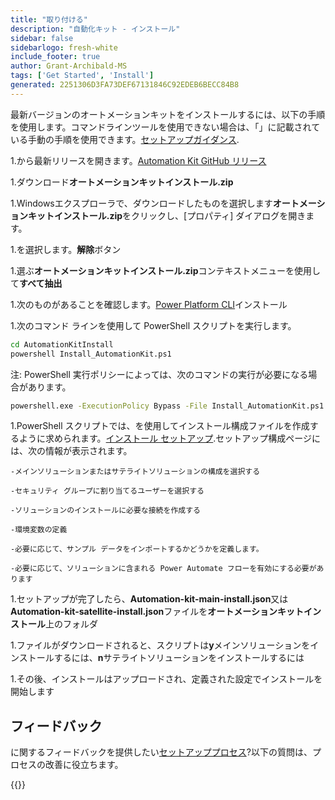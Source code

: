 ```yaml
---
title: "取り付ける"
description: "自動化キット - インストール"
sidebar: false
sidebarlogo: fresh-white
include_footer: true
author: Grant-Archibald-MS
tags: ['Get Started', 'Install']
generated: 2251306D3FA73DEF67131846C92EDEB6BECC84B8
---
```


最新バージョンのオートメーションキットをインストールするには、以下の手順を使用します。コマンドラインツールを使用できない場合は、「」に記載されている手動の手順を使用できます。[セットアップガイダンス](https://learn.microsoft.com/power-automate/guidance/automation-kit/setup/prerequisites).

1.から最新リリースを開きます。<a href="https://github.com/microsoft/powercat-automation-kit/releases" target="_blank">Automation Kit GitHub リリース</a>

1.ダウンロード**オートメーションキットインストール.zip**

1.Windowsエクスプローラで、ダウンロードしたものを選択します**オートメーションキットインストール.zip**をクリックし、[プロパティ] ダイアログを開きます。

1.を選択します。**解除**ボタン

1.選ぶ**オートメーションキットインストール.zip**コンテキストメニューを使用して**すべて抽出**

1.次のものがあることを確認します。<a href="https://learn.microsoft.com/en-us/power-platform/developer/cli/introduction" target="_blank">Power Platform CLI</a>インストール

1.次のコマンド ラインを使用して PowerShell スクリプトを実行します。

```cmd
cd AutomationKitInstall
powershell Install_AutomationKit.ps1
```

注: PowerShell 実行ポリシーによっては、次のコマンドの実行が必要になる場合があります。

```cmd
powershell.exe -ExecutionPolicy Bypass -File Install_AutomationKit.ps1
```

1.PowerShell スクリプトでは、を使用してインストール構成ファイルを作成するように求められます。[インストール セットアップ](/ja/get-started/setup).セットアップ構成ページには、次の情報が表示されます。

    -メインソリューションまたはサテライトソリューションの構成を選択する
   
    -セキュリティ グループに割り当てるユーザーを選択する
   
    -ソリューションのインストールに必要な接続を作成する
    
    -環境変数の定義
    
    -必要に応じて、サンプル データをインポートするかどうかを定義します。
    
    -必要に応じて、ソリューションに含まれる Power Automate フローを有効にする必要があります

1.セットアップが完了したら、**Automation-kit-main-install.json**又は**Automation-kit-satellite-install.json**ファイルを**オートメーションキットインストール**上のフォルダ

1.ファイルがダウンロードされると、スクリプトは**y**メインソリューションをインストールするには、**n**サテライトソリューションをインストールするには

1.その後、インストールはアップロードされ、定義された設定でインストールを開始します

## フィードバック

に関するフィードバックを提供したい[セットアッププロセス](/ja/get-started/setup)?以下の質問は、プロセスの改善に役立ちます。

{{<questions name="/content/ja/get-started/setup-feedback.json" completed="フィードバックをお寄せいただきありがとうございます" showNavigationButtons=true locale="ja">}}
